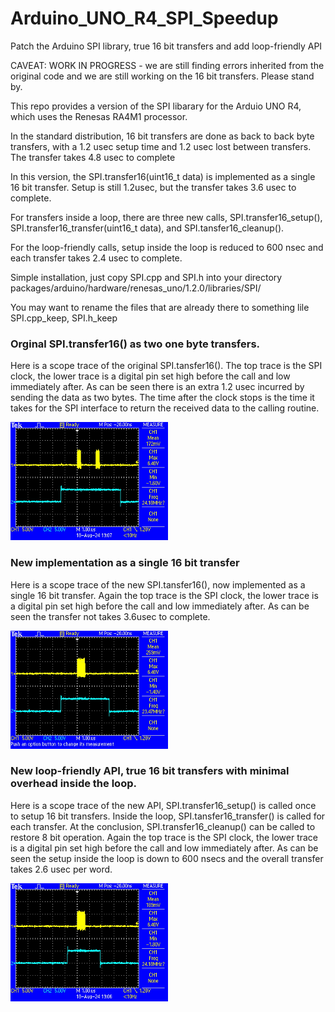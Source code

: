 # Arduino_UNO_R4_SPI_Speedup
Patch the Arduino SPI library, true 16 bit transfers and add loop-friendly API

CAVEAT:  WORK IN PROGRESS  - we are still finding errors inherited from the original code and we are still working on the 16 bit transfers.  Please stand by.

This repo provides a version of the SPI libarary for the Arduio UNO R4, which uses the  Renesas RA4M1 processor.

In the standard distribution, 16 bit transfers are done as back to back byte transfers, with a 1.2 usec setup time and 1.2 usec lost between transfers.  The transfer takes 4.8 usec to complete

In this version, the SPI.transfer16(uint16_t data) is implemented as a single 16 bit transfer.  Setup is still 1.2usec, but the transfer takes 3.6 usec to complete.

For transfers inside a loop, there are three new calls,  SPI.transfer16_setup(), SPI.transfer16_transfer(uint16_t data), and SPI.tansfer16_cleanup().

For the loop-friendly calls, setup inside the loop is reduced to 600 nsec and each transfer takes 2.4 usec to complete.

Simple installation, just copy SPI.cpp and SPI.h into your directory  packages/arduino/hardware/renesas_uno/1.2.0/libraries/SPI/

You may want to rename the files that are already there to something lile SPI.cpp_keep, SPI.h_keep

### Orginal SPI.transfer16() as two one byte transfers.
Here is a scope trace of the original SPI.tansfer16().  The top trace is the SPI clock, the lower trace is a digital pin set high before the call and low immediately after.  As can be seen there is an extra 1.2 usec incurred by sending the data as two bytes.  The time after the clock stops is the time it takes for the SPI interface to return the received data to the calling routine.

<img src="https://github.com/drmcnelson/Arduino_UNO_R4_SPI_Speedup/blob/main/Images/UNO_R4_SPI_original.JPG" width="50%">

### New implementation as a single 16 bit transfer
Here is a scope trace of the new SPI.tansfer16(), now implemented as a single 16 bit transfer.  Again the top trace is the SPI clock, the lower trace is a digital pin set high before the call and low immediately after.  As can be seen the transfer not takes 3.6usec to complete.

<img src="https://github.com/drmcnelson/Arduino_UNO_R4_SPI_Speedup/blob/main/Images/UNOR4_SPI_speedup.JPG" width="50%">

### New loop-friendly API, true 16 bit transfers with minimal overhead inside the loop.
Here is a scope trace of the new API,  SPI.transfer16_setup() is called once to setup 16 bit transfers.
Inside the loop, SPI.tansfer16_transfer() is called for each transfer. 
At the conclusion, SPI.transfer16_cleanup() can be called to restore 8 bit operation.
Again the top trace is the SPI clock, the lower trace is a digital pin set high before the call and low immediately after.
As can be seen the setup inside the loop is down to 600 nsecs and the overall transfer takes 2.6 usec per word.

<img src="https://github.com/drmcnelson/Arduino_UNO_R4_SPI_Speedup/blob/main/Images/UNO_R4_SPI_loop.JPG" width="50%">


